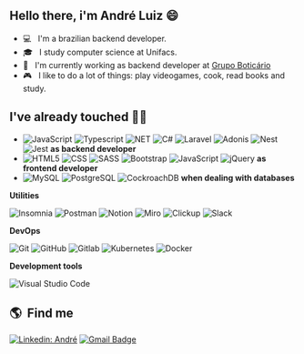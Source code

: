 ## Hello there, i'm André Luiz 😄

- 💻 &nbsp; I'm a brazilian backend developer.
- 🎓 &nbsp; I study computer science at Unifacs.
- 💼 &nbsp; I'm currently working as backend developer at [Grupo Boticário](https://www.grupoboticario.com.br/pt/Paginas/Inicial.aspx)
- 🎮 &nbsp; I like to do a lot of things: play videogames, cook, read books and study.

## I've already touched 🧑‍💻

  - ![JavaScript](https://img.shields.io/badge/-JavaScript-333333?style=flat&logo=javascript) ![Typescript](https://img.shields.io/badge/-Typescript-333333?style=flat&logo=typescript) ![NET](https://img.shields.io/badge/-.NET-333333?style=flat&logo=dotnet) ![C#](https://img.shields.io/badge/-CSharp-333333?style=flat&logo=csharp) ![Laravel](https://img.shields.io/badge/-Laravel-333333?style=flat&logo=laravel) ![Adonis](https://img.shields.io/badge/-Adonis-333333?style=flat&logo=adonisjs) ![Nest](https://img.shields.io/badge/-Nest-333333?style=flat&logo=nestjs) ![Jest](https://img.shields.io/badge/-Jest-333333?style=flat&logo=jest) **as backend developer**
  - ![HTML5](https://img.shields.io/badge/-HTML5-333333?style=flat&logo=HTML5) ![CSS](https://img.shields.io/badge/-CSS-333333?style=flat&logo=CSS3&logoColor=1572B6) ![SASS](https://img.shields.io/badge/-SASS-333333?style=flat&logo=SASS&logoColor=1572B6) ![Bootstrap](https://img.shields.io/badge/-Bootstrap-333333?style=flat&logo=bootstrap&logoColor=1572B6) ![JavaScript](https://img.shields.io/badge/-JavaScript-333333?style=flat&logo=javascript) ![jQuery](https://img.shields.io/badge/-jQuery-333333?style=flat&logo=jquery) **as frontend developer**
  - ![MySQL](https://img.shields.io/badge/-MySQL-333333?style=flat&logo=mysql) ![PostgreSQL](https://img.shields.io/badge/-PostgreSQL-333333?style=flat&logo=postgresql) ![CockroachDB](https://img.shields.io/badge/-CockroachDB-333333?style=flat&logo=cockroachdb) **when dealing with databases**

**Utilities**

  ![Insomnia](https://img.shields.io/badge/-Insomnia-333333?style=flat&logo=insomnia)
  ![Postman](https://img.shields.io/badge/-Postman-333333?style=flat&logo=postman)
  ![Notion](https://img.shields.io/badge/-Notion-333333?style=flat&logo=notion)
  ![Miro](https://img.shields.io/badge/-Miro-333333?style=flat&logo=miro)
  ![Clickup](https://img.shields.io/badge/-Clickup-333333?style=flat&logo=clickup)
  ![Slack](https://img.shields.io/badge/-Slack-333333?style=flat&logo=slack)

**DevOps**

  ![Git](https://img.shields.io/badge/-Git-333333?style=flat&logo=git)
  ![GitHub](https://img.shields.io/badge/-GitHub-333333?style=flat&logo=github)
  ![Gitlab](https://img.shields.io/badge/-GitLab-333333?style=flat&logo=gitlab)
  ![Kubernetes](https://img.shields.io/badge/-Kubernetes-333333?style=flat&logo=kubernetes)
  ![Docker](https://img.shields.io/badge/-Docker-333333?style=flat&logo=docker)

**Development tools**

  ![Visual Studio Code](https://img.shields.io/badge/-Visual%20Studio%20Code-333333?style=flat&logo=visual-studio-code&logoColor=007ACC)

## :earth_americas: &nbsp;Find me

[![Linkedin: André](https://img.shields.io/badge/-connect-blue?style=flat-square&logo=Linkedin&logoColor=white&https://www.linkedin.com/in/andreluizsgf/)](https://www.linkedin.com/in/andreluizsgf/)
[![Gmail Badge](https://img.shields.io/badge/-andreluizsgf@email.com-006bed?style=flat-square&logo=Gmail&logoColor=white&link=mailto:andreluizsgf@gmail.com)](mailto:andreluizsgf@gmail.com)
